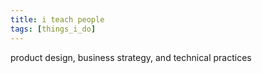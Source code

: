 ```yaml
---
title: i teach people
tags: [things_i_do]
---
```


product design, business strategy, and technical practices
